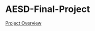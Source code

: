 # AESD-Final-Project


[Project Overview](https://github.com/cu-ecen-aeld/final-project-japa7016/wiki)
